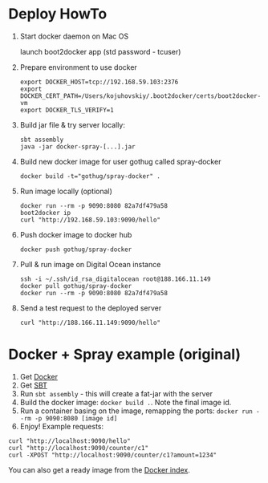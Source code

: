 Deploy HowTo
============
1. Start docker daemon on Mac OS

    launch boot2docker app (std password - tcuser)

2. Prepare environment to use docker

    ```
    export DOCKER_HOST=tcp://192.168.59.103:2376
    export DOCKER_CERT_PATH=/Users/kojuhovskiy/.boot2docker/certs/boot2docker-vm
    export DOCKER_TLS_VERIFY=1
    ```

3. Build jar file & try server locally:

   ```
   sbt assembly
   java -jar docker-spray-[...].jar
   ```

3. Build new docker image for user gothug called spray-docker

    ```
    docker build -t="gothug/spray-docker" .
    ```

4. Run image locally (optional)

    ```
    docker run --rm -p 9090:8080 82a7df479a58
    boot2docker ip
    curl "http://192.168.59.103:9090/hello"
    ```

5. Push docker image to docker hub

    ```
    docker push gothug/spray-docker
    ```

6. Pull & run image on Digital Ocean instance

    ```
    ssh -i ~/.ssh/id_rsa_digitalocean root@188.166.11.149
    docker pull gothug/spray-docker
    docker run --rm -p 9090:8080 82a7df479a58
    ```

7. Send a test request to the deployed server

    ```
    curl "http://188.166.11.149:9090/hello"
    ```

Docker + Spray example (original)
=================================

1. Get [Docker](http://www.docker.io)
2. Get [SBT](http://www.scala-sbt.org/)
3. Run `sbt assembly` - this will create a fat-jar with the server
4. Build the docker image: `docker build .`. Note the final image id.
5. Run a container basing on the image, remapping the ports: `docker run --rm -p 9090:8080 [image id]`
6. Enjoy! Example requests:

```
curl "http://localhost:9090/hello"
curl "http://localhost:9090/counter/c1"
curl -XPOST "http://localhost:9090/counter/c1?amount=1234"
```

You can also get a ready image from the [Docker index](https://index.docker.io/u/adamw/spray-example/).

